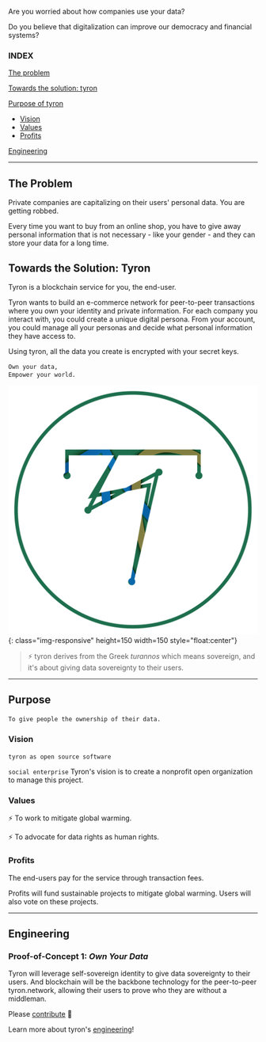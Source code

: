 Are you worried about how companies use your data?

Do you believe that digitalization can improve our democracy and financial systems?

### INDEX
[The problem](#the-problem)

[Towards the solution: tyron](#towards-the-solution-tyron)

[Purpose of tyron](#purpose)
 * [Vision](#vision)
 * [Values](#values)
 * [Profits](#profits)
 
[Engineering](#engineering)

---

## The Problem
Private companies are capitalizing on their users' personal data. You are getting robbed.

Every time you want to buy from an online shop, you have to give away personal information that is not necessary - like your gender - and they can store your data for a long time.

## Towards the Solution: Tyron
Tyron is a blockchain service for you, the end-user.

Tyron wants to build an e-commerce network for peer-to-peer transactions where you own your identity and private information. For each company you interact with, you could create a unique digital persona. From your account, you could manage all your personas and decide what personal information they have access to.

Using tyron, all the data you create is encrypted with your secret keys.

```
Own your data,
Empower your world.
```
![tyron](/images/tyron.png){: class="img-responsive" height=150 width=150 style="float:center"}

> :zap: tyron derives from the Greek _turannos_ which means sovereign, and it's about giving data sovereignty to their users.

---

## Purpose
```
To give people the ownership of their data.
```
### Vision
```tyron as open source software```

```social enterprise``` Tyron's vision is to create a nonprofit open organization to manage this project.
### Values
:zap: To work to mitigate global warming.

:zap: To advocate for data rights as human rights.

### Profits
The end-users pay for the service through transaction fees. 

Profits will fund sustainable projects to mitigate global warming. Users will also vote on these projects.

---

## Engineering
### Proof-of-Concept 1: _Own Your Data_
Tyron will leverage self-sovereign identity to give data sovereignty to their users.
And blockchain will be the backbone technology for the peer-to-peer tyron.network, allowing their users to prove who they are without a middleman.

Please [contribute](/ecosystem/contribute.md) :high_brightness:

Learn more about tyron's [engineering](/engineering/engineering.md)!
